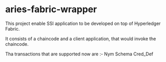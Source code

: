 # aries-fabric-wrapper

This project enable SSI application to be developed on top of Hyperledger Fabric.

It consists of a chaincode and a client application, that would invoke the chaincode.

Tha transactions that are supported now are :- 
Nym
Schema
Cred_Def
